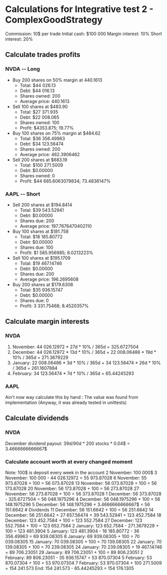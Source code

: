 # Calculations for Integrative test 2 - ComplexGoodStrategy
Commission: 10$ per trade
Initial cash: $100 000
Margin interest: 10%
Short interest: 20%
## Calculate trades profits
### NVDA -- Long
- Buy 200 shares on 50% margin at 440.1613
  - Total: $44 026.13
  - Debt: $44 016.13
  - Shares owned: 200
  - Average price: 440.1613
- Sell 100 shares at $483.90
  - Total: $27 371.935
  - Debt: $22 008.065
  - Shares owned: 100
  - Profit: $4353.875; 19.77%
- Buy 100 shares on 75% margin at $484.62
  - Total: $36 356.49963
  - Debt: $34 123.56474
  - Shares owned: 200
  - Average price: 462.3906462
- Sell 200 shares at $683.19
  - Total: $100 271.5009
  - Debt: $0.00000
  - Shares owned: 0
  - Profit: $44 685.6063079834; 73.4836147%

### AAPL -- Short
- Sell 200 shares at $194.8414
  - Total: $39 543.52941
  - Debt: $0.00000
  - Shares due: 200
  - Average price: 197.7676470402110
- Buy 100 shares at $181.758
  - Total: $18 185.80772
  - Debt: $0.00000
  - Shares due: 100
  - Profit: $1 585.956985; 8.0213223%
- Sell 100 shares at $195.1709
  - Total: $19 467.14746
  - Debt: $0.00000
  - Shares due: 200
  - Average price: 196.2695608
- Buy 200 shares at $179.6308
  - Total: $35 936.15747
  - Debt: $0.00000
  - Shares due: 0
  - Profit: 3 331.75468; 8.4520357%

## Calculate margin interests
### NVDA
1. November: 44 026.12972 * 27d * 10% / 365d = 325.6727504
2. December: 44 026.12972 * 13d * 10% / 365d + 22 008.06486 * 19d * 10% / 365d = 271.3679229
2. January: 22 008.06486 * 3d * 10% / 365d + 34 123.56474 * 26d * 10% / 365d = 261.1607884
3. February: 34 123.56474 * 7d * 10% / 365d = 65.44245293

### AAPL
Ain't now way  calculate this by hand : The value was found from implementation 
(Anyway, it was already tested in unittests)

## Calculate dividends
### NVDA
December dividend payout: 39d/90d * 200 stocks * 0.04$ = 3.4666666666667$

### Calculate account worth at every changed moment
Note: 100$ is deposit every week in the account
2 November: 100 000$
3 November: 100 000 - 44 026.12972 = 55 973.87028
6 November: 55 973.87028 + 100 = 56 073.87028
13 November: 56 073.87028 + 100 = 56 173.87028
20 November: 56 173.87028 + 100 = 56 273.87028
27 November: 56 273.87028 + 100 = 56 373.87028
1 December: 56 373.87028 - 325.6727504 = 56 048.1975296
4 December: 56 048.1975296 + 100 = 56 148.1975296
5 December: 56 148.1975296 + 3.4666666666667$ = 56 151.6642    # Dividends
11 December: 56 151.6642 + 100 = 56 251.6642
14 December: 56 251.6642 + 27 657.56474 + 39 543.52941 = 123 452.7584
18 December: 123 452.7584 + 100 = 123 552.7584
27 December: 123 552.7584 + 100 = 123 652.7584
2 January: 123 652.7584 - 271.3679229 + 100 = 123 481.3904
5 January: 123 481.3904 - 18 185.80772 - 36 356.49963 = 69 939.08305
8 January: 69 939.08305 + 100 = 70 039.08305
15 January: 70 039.08305 + 100 = 70 139.08305
22 January: 70 139.08305 + 100 = 70 239.08305
24 January: 70 239.08305 + 19 467.14746 = 89 706.23051
29 January: 89 706.23051 + 100 = 89 806.23051
2 February: 89 806.23051 - 35 936.15747 = 53 870.07304
5 February: 53 870.07304 + 100 = 53 970.07304
7 February: 53 970.07304 + 100 271.5009 = 154 241.573
End: 154 241.573 - 65.44245293 = 154 176.1305
